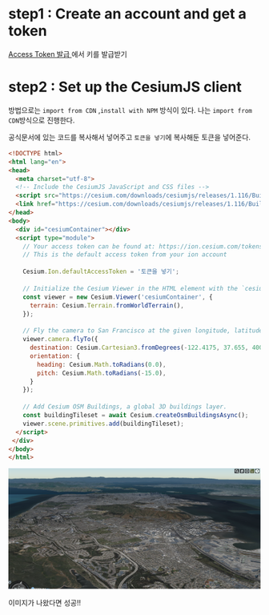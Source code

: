 # step1 : Create an account and get a token

<a href="https://ion.cesium.com/signup">Access Token 발급 </a> 에서 키를 발급받기

# step2 : Set up the CesiumJS client

방법으로는 `import from CDN` ,`install with NPM` 방식이 있다. 
나는 `import from CDN`방식으로 진행한다.

공식문서에 있는 코드를 복사해서 넣어주고 `토큰을 넣기`에 복사해둔 토큰을 넣어준다. 
```HTML
<!DOCTYPE html>
<html lang="en">
<head>
  <meta charset="utf-8">
  <!-- Include the CesiumJS JavaScript and CSS files -->
  <script src="https://cesium.com/downloads/cesiumjs/releases/1.116/Build/Cesium/Cesium.js"></script>
  <link href="https://cesium.com/downloads/cesiumjs/releases/1.116/Build/Cesium/Widgets/widgets.css" rel="stylesheet">
</head>
<body>
  <div id="cesiumContainer"></div>
  <script type="module">
    // Your access token can be found at: https://ion.cesium.com/tokens.
    // This is the default access token from your ion account

    Cesium.Ion.defaultAccessToken = '토큰을 넣기';

    // Initialize the Cesium Viewer in the HTML element with the `cesiumContainer` ID.
    const viewer = new Cesium.Viewer('cesiumContainer', {
      terrain: Cesium.Terrain.fromWorldTerrain(),
    });    

    // Fly the camera to San Francisco at the given longitude, latitude, and height.
    viewer.camera.flyTo({
      destination: Cesium.Cartesian3.fromDegrees(-122.4175, 37.655, 400),
      orientation: {
        heading: Cesium.Math.toRadians(0.0),
        pitch: Cesium.Math.toRadians(-15.0),
      }
    });

    // Add Cesium OSM Buildings, a global 3D buildings layer.
    const buildingTileset = await Cesium.createOsmBuildingsAsync();
    viewer.scene.primitives.add(buildingTileset);   
  </script>
 </div>
</body>
</html>
```

![alt text](image.png)

이미지가 나왔다면 성공!!